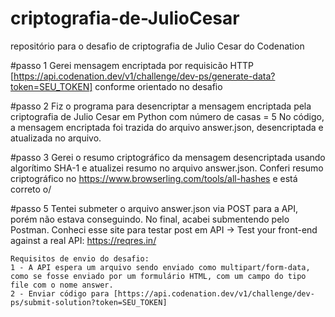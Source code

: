 # criptografia-de-JulioCesar
repositório para o desafio de criptografia de Julio Cesar do Codenation

#passo 1
Gerei mensagem encriptada por requisicão HTTP [https://api.codenation.dev/v1/challenge/dev-ps/generate-data?token=SEU_TOKEN] conforme orientado no desafio

#passo 2
Fiz o programa para desencriptar a mensagem encriptada pela criptografia de Julio Cesar em Python com número de casas = 5
No código, a mensagem encriptada foi trazida do arquivo answer.json, desencriptada e atualizada no arquivo.

#passo 3
Gerei o resumo criptográfico da mensagem desencriptada usando algorítimo SHA-1 e atualizei resumo no arquivo answer.json.
Conferi resumo criptográfico no https://www.browserling.com/tools/all-hashes e está correto o/

#passo 5
Tentei submeter o arquivo answer.json via POST para a API, porém não estava conseguindo.
No final, acabei submentendo pelo Postman.
Conheci esse site para testar post em API -> Test your front-end against a real API: https://reqres.in/ 
    
    Requisitos de envio do desafio:
    1 - A API espera um arquivo sendo enviado como multipart/form-data, como se fosse enviado por um formulário HTML, com um campo do tipo file com o nome answer.
    2 - Enviar código para [https://api.codenation.dev/v1/challenge/dev-ps/submit-solution?token=SEU_TOKEN]

